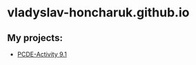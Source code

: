 # vladyslav-honcharuk.github.io

## My projects:
* <a href="https://vladyslav-honcharuk.github.io/PCDE-Activity-9.1">PCDE-Activity 9.1</a>
